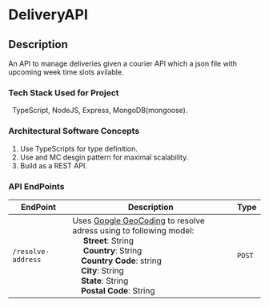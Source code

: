 # DeliveryAPI

## Description
An API to manage deliveries given a courier API which a json file with upcoming week time slots avilable.

### Tech Stack Used for Project
&nbsp; TypeScript, NodeJS, Express, MongoDB(mongoose).

### Architectural Software Concepts
1. Use TypeScripts for type definition.
2. Use and MC desgin pattern for maximal scalability.
3. Build as a REST API.

### API EndPoints
|EndPoint|Description|Type|
|----|----|----|
|```/resolve-address```|Uses [Google GeoCoding](https://developers.google.com/maps/documentation/geocoding/overview) to resolve adress using to following model:  <br> &nbsp;&nbsp;&nbsp;&nbsp; __Street__: String <br> &nbsp;&nbsp;&nbsp;&nbsp; __Country__: String <br>&nbsp;&nbsp;&nbsp;&nbsp;__Country Code__: string <br> &nbsp;&nbsp;&nbsp;&nbsp;__City__: String <br> &nbsp;&nbsp;&nbsp;&nbsp;__State__: String <br> &nbsp;&nbsp;&nbsp;&nbsp;__Postal Code__: String|```POST```|





